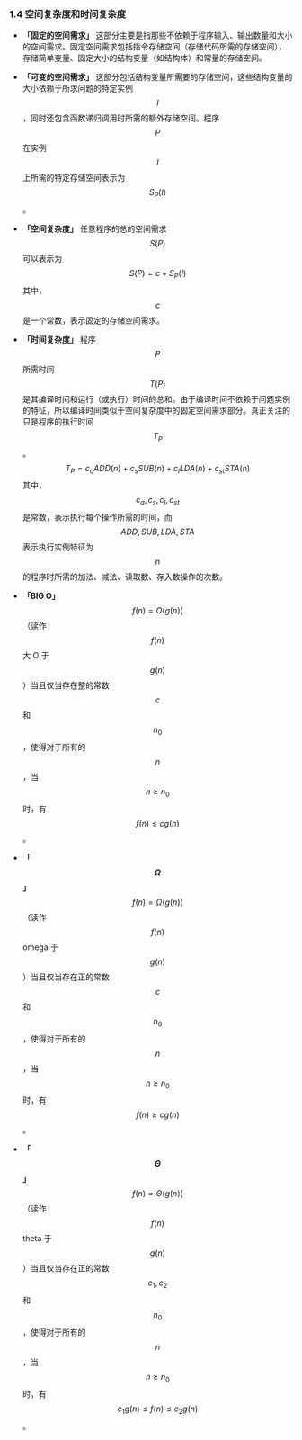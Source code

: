 ### 1.4 空间复杂度和时间复杂度

- **「固定的空间需求」** 这部分主要是指那些不依赖于程序输入、输出数量和大小的空间需求。固定空间需求包括指令存储空间（存储代码所需的存储空间），存储简单变量、固定大小的结构变量（如结构体）和常量的存储空间。
  
- **「可变的空间需求」** 这部分包括结构变量所需要的存储空间，这些结构变量的大小依赖于所求问题的特定实例 $$I$$，同时还包含函数递归调用时所需的额外存储空间。程序 $$P$$ 在实例 $$I$$ 上所需的特定存储空间表示为 $$S_P(I)$$。
  
- **「空间复杂度」** 任意程序的总的空间需求 $$S(P)$$ 可以表示为 
  $$
  S(P) = c + S_P(I)
  $$
  其中，$$c$$ 是一个常数，表示固定的存储空间需求。
  
- **「时间复杂度」** 程序 $$P$$ 所需时间 $$T(P)$$ 是其编译时间和运行（或执行）时间的总和。由于编译时间不依赖于问题实例的特征，所以编译时间类似于空间复杂度中的固定空间需求部分。真正关注的只是程序的执行时间 $$T_P$$。
  $$
  T_P = c_aADD(n) + c_sSUB(n) + c_lLDA(n) + c_{st}STA(n)
  $$
  其中，$$c_a, c_s, c_l, c_{st}$$ 是常数，表示执行每个操作所需的时间，而 $$ADD, SUB, LDA, STA$$ 表示执行实例特征为 $$n$$ 的程序时所需的加法、减法、读取数、存入数操作的次数。

- **「BIG O」** $$f(n) =  O(g(n))$$ （读作 $$f(n)$$ 大 O 于 $$g(n)$$）当且仅当存在整的常数 $$c$$ 和 $$n_0$$，使得对于所有的 $$n$$，当 $$n \geq n_0$$ 时，有 $$f(n) \leq cg(n)$$。

- **「$$\Omega$$」** $$f(n) = \Omega(g(n))$$ （读作 $$f(n)$$ omega 于 $$g(n)$$）当且仅当存在正的常数 $$c$$ 和 $$n_0$$，使得对于所有的 $$n$$，当 $$n \geq n_0$$ 时，有 $$f(n) \geq cg(n)$$。

- **「$$\Theta$$」** $$f(n) = \Theta(g(n))$$ （读作 $$f(n)$$ theta 于 $$g(n)$$）当且仅当存在正的常数 $$c_1, c_2$$ 和 $$n_0$$，使得对于所有的 $$n$$，当 $$n \geq n_0$$ 时，有 $$c_1g(n) \leq f(n) \leq c_2g(n)$$。 